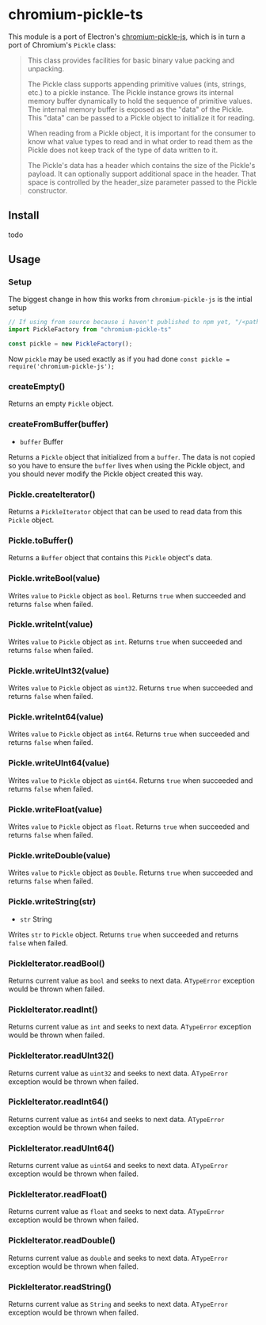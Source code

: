 # chromium-pickle-ts

This module is a port of Electron's [chromium-pickle-js](https://github.com/electron/node-chromium-pickle-js), which is in turn a port of Chromium's `Pickle` class:

> This class provides facilities for basic binary value packing and unpacking.
>
> The Pickle class supports appending primitive values (ints, strings, etc.)
> to a pickle instance.  The Pickle instance grows its internal memory buffer
> dynamically to hold the sequence of primitive values.   The internal memory
> buffer is exposed as the "data" of the Pickle.  This "data" can be passed
> to a Pickle object to initialize it for reading.
>
> When reading from a Pickle object, it is important for the consumer to know
> what value types to read and in what order to read them as the Pickle does
> not keep track of the type of data written to it.
>
> The Pickle's data has a header which contains the size of the Pickle's
> payload.  It can optionally support additional space in the header.  That
> space is controlled by the header_size parameter passed to the Pickle
> constructor.

## Install
todo

## Usage

### Setup

The biggest change in how this works from `chromium-pickle-js` is the intial setup

```ts
// If using from source because i haven't published to npm yet, "/<path to chromium-pickle-ts>/lib/pickleFactory"
import PickleFactory from "chromium-pickle-ts"

const pickle = new PickleFactory();
```
Now `pickle` may be used exactly as if you had done `const pickle = require('chromium-pickle-js');`

### createEmpty()

Returns an empty `Pickle` object.

### createFromBuffer(buffer)

* `buffer` Buffer

Returns a `Pickle` object that initialized from a `buffer`. The data is not
copied so you have to ensure the `buffer` lives when using the Pickle object,
and you should never modify the Pickle object created this way.

### Pickle.createIterator()

Returns a `PickleIterator` object that can be used to read data from this
`Pickle` object.

### Pickle.toBuffer()

Returns a `Buffer` object that contains this `Pickle` object's data.

### Pickle.writeBool(value)

Writes `value` to `Pickle` object as `bool`. Returns `true` when succeeded and
returns `false` when failed.

### Pickle.writeInt(value)

Writes `value` to `Pickle` object as `int`. Returns `true` when succeeded and
returns `false` when failed.

### Pickle.writeUInt32(value)

Writes `value` to `Pickle` object as `uint32`. Returns `true` when succeeded and
returns `false` when failed.

### Pickle.writeInt64(value)

Writes `value` to `Pickle` object as `int64`. Returns `true` when succeeded and
returns `false` when failed.

### Pickle.writeUInt64(value)

Writes `value` to `Pickle` object as `uint64`. Returns `true` when succeeded and
returns `false` when failed.

### Pickle.writeFloat(value)

Writes `value` to `Pickle` object as `float`. Returns `true` when succeeded and
returns `false` when failed.

### Pickle.writeDouble(value)

Writes `value` to `Pickle` object as `Double`. Returns `true` when succeeded and
returns `false` when failed.

### Pickle.writeString(str)

* `str` String

Writes `str` to `Pickle` object. Returns `true` when succeeded and returns
`false` when failed.

### PickleIterator.readBool()

Returns current value as `bool` and seeks to next data. A`TypeError` exception
would be thrown when failed.

### PickleIterator.readInt()

Returns current value as `int` and seeks to next data. A`TypeError` exception
would be thrown when failed.

### PickleIterator.readUInt32()

Returns current value as `uint32` and seeks to next data. A`TypeError` exception
would be thrown when failed.

### PickleIterator.readInt64()

Returns current value as `int64` and seeks to next data. A`TypeError` exception
would be thrown when failed.

### PickleIterator.readUInt64()

Returns current value as `uint64` and seeks to next data. A`TypeError` exception
would be thrown when failed.

### PickleIterator.readFloat()

Returns current value as `float` and seeks to next data. A`TypeError` exception
would be thrown when failed.

### PickleIterator.readDouble()

Returns current value as `double` and seeks to next data. A`TypeError` exception
would be thrown when failed.

### PickleIterator.readString()

Returns current value as `String` and seeks to next data. A`TypeError` exception
would be thrown when failed.
